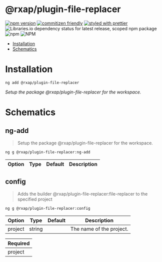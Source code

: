 @rxap/plugin-file-replacer
======

[![npm version](https://img.shields.io/npm/v/@rxap/plugin-file-replacer?style=flat-square)](https://www.npmjs.com/package/@rxap/plugin-file-replacer)
[![commitizen friendly](https://img.shields.io/badge/commitizen-friendly-brightgreen.svg?style=flat-square)](https://commitizen.github.io/cz-cli/)
[![styled with prettier](https://img.shields.io/badge/styled_with-prettier-ff69b4.svg?style=flat-square)](https://github.com/prettier/prettier)
![Libraries.io dependency status for latest release, scoped npm package](https://img.shields.io/librariesio/release/npm/@rxap/plugin-file-replacer)
![npm](https://img.shields.io/npm/dm/@rxap/plugin-file-replacer)
![NPM](https://img.shields.io/npm/l/@rxap/plugin-file-replacer)

> 

- [Installation](#installation)
- [Schematics](#schematics)

# Installation

```
ng add @rxap/plugin-file-replacer
```

*Setup the package @rxap/plugin-file-replacer for the workspace.*

# Schematics

## ng-add
> Setup the package @rxap/plugin-file-replacer for the workspace.

```
ng g @rxap/plugin-file-replacer:ng-add
```

Option | Type | Default | Description
--- | --- | --- | ---


## config
> Adds the builder @rxap/plugin-file-replacer:file-replacer to the specified project

```
ng g @rxap/plugin-file-replacer:config
```

Option | Type | Default | Description
--- | --- | --- | ---
project | string |  | The name of the project.

| Required |
| --- |
| project |

